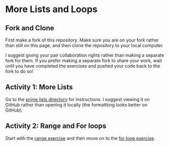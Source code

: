 # More Lists and Loops

## Fork and Clone

First make a fork of this repository.  Make sure you are on your fork rather than still on this page, and then clone the repository to your local computer.

I suggest giving your pair collaboration rights rather than making a separate fork for them.  If you prefer making a separate fork to share your work, wait until you have completed the exercises and pushed your code back to the fork to do so!

## Activity 1: More Lists

Go to the [prime lists directory](https://github.com/salogel42/hackbright-intro-more-lists-and-loops/blob/master/01-list-primes/list-primes.md) for instructions.  I suggest viewing it on GitHub rather than opening it locally (the formattting looks better on GitHub).

## Activity 2: Range and For loops

Start with the [range exercise](https://github.com/salogel42/hackbright-intro-more-lists-and-loops/blob/master/02-range-and-loops/01-range.md) and then move on to the [for loop exercise](https://github.com/salogel42/hackbright-intro-more-lists-and-loops/blob/master/02-range-and-loops/02-for-loops.md).
